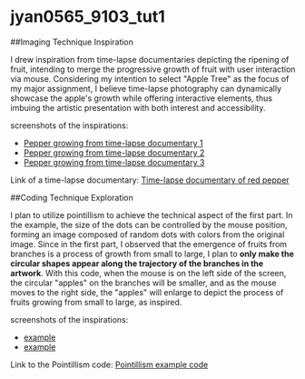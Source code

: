 # jyan0565_9103_tut1
##Imaging Technique Inspiration

I drew inspiration from time-lapse documentaries depicting the ripening of fruit, intending to merge the progressive growth of fruit with user interaction via mouse. Considering my intention to select "Apple Tree" as the focus of my major assignment, I believe time-lapse photography can dynamically showcase the apple's growth while offering interactive elements, thus imbuing the artistic presentation with both interest and accessibility.

screenshots of the inspirations:
* [Pepper growing from time-lapse documentary 1](reademeImages\pepper1.png)
* [Pepper growing from time-lapse documentary 2](reademeImages\pepper2.png)
* [Pepper growing from time-lapse documentary 3](reademeImages\pepper3.png)

Link of a time-lapse documentary:
[Time-lapse documentary of red pepper](https://www.youtube.com/watch?v=UzggoZ3qHVE)

##Coding Technique Exploration

I plan to utilize pointillism to achieve the technical aspect of the first part. In the example, the size of the dots can be controlled by the mouse position, forming an image composed of random dots with colors from the original image. Since in the first part, I observed that the emergence of fruits from branches is a process of growth from small to large, I plan to **only make the circular shapes appear along the trajectory of the branches in the artwork**. With this code, when the mouse is on the left side of the screen, the circular "apples" on the branches will be smaller, and as the mouse moves to the right side, the "apples" will enlarge to depict the process of fruits growing from small to large, as inspired.

screenshots of the inspirations:
* [example](reademeImages\code.png)
* [example](reademeImages\code2.png)

Link to the Pointillism code:
[Pointillism example code](https://p5js.org/zh-Hans/examples/image-pointillism.html)
